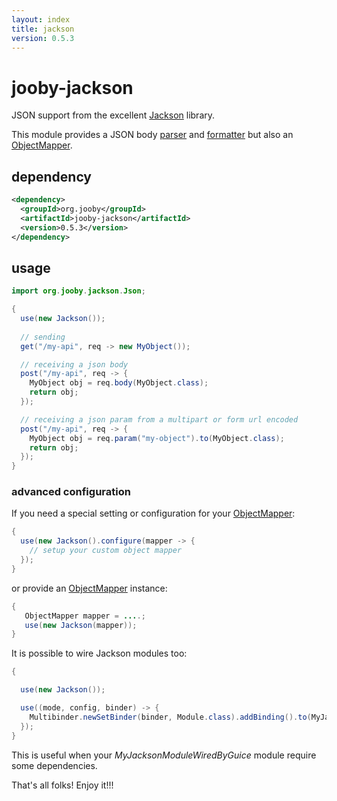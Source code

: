 ```yaml
---
layout: index
title: jackson
version: 0.5.3
---
```


# jooby-jackson

JSON support from the excellent [Jackson](https://github.com/FasterXML/jackson) library.

This module provides a JSON body [parser](/apidocs/Body.Parser.html) and [formatter](/apidocs/Body.Formatter.html)
but also an [ObjectMapper](http://fasterxml.github.io/jackson-databind/javadoc/2.5.2/com/fasterxml/jackson/databind/ObjectMapper.html).

## dependency

```xml
<dependency>
  <groupId>org.jooby</groupId>
  <artifactId>jooby-jackson</artifactId>
  <version>0.5.3</version>
</dependency>
```
## usage

```java
import org.jooby.jackson.Json;

{
  use(new Jackson());
 
  // sending
  get("/my-api", req -> new MyObject()); 

  // receiving a json body
  post("/my-api", req -> {
    MyObject obj = req.body(MyObject.class);
    return obj;
  });

  // receiving a json param from a multipart or form url encoded
  post("/my-api", req -> {
    MyObject obj = req.param("my-object").to(MyObject.class);
    return obj;
  });
}
```

### advanced configuration

If you need a special setting or configuration for your [ObjectMapper](http://fasterxml.github.io/jackson-databind/javadoc/2.2.0/com/fasterxml/jackson/databind/ObjectMapper.html):

```java
{
  use(new Jackson().configure(mapper -> {
    // setup your custom object mapper
  });
}
```

or provide an [ObjectMapper](http://fasterxml.github.io/jackson-databind/javadoc/2.2.0/com/fasterxml/jackson/databind/ObjectMapper.html) instance:

```java
{
   ObjectMapper mapper = ....;
   use(new Jackson(mapper));
}
```

It is possible to wire Jackson modules too:

```java
{

  use(new Jackson());

  use((mode, config, binder) -> {
    Multibinder.newSetBinder(binder, Module.class).addBinding().to(MyJacksonModuleWiredByGuice.class);
  });
}
```

This is useful when your *MyJacksonModuleWiredByGuice* module require some dependencies.

That's all folks! Enjoy it!!!
